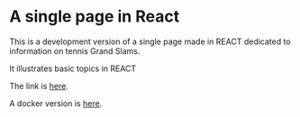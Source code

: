 # A single page in React 

This is a development version of a single page made in REACT dedicated to information on tennis Grand Slams.

It illustrates basic topics in REACT

The link is [here](https://ggoffaux.github.io/React_demo_GranChelem/).

A docker version is [here](https://hub.docker.com/r/ggoffaux/react_proj1_gs_info_dev).
